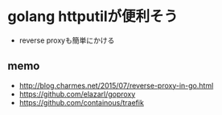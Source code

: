# golang httputilが便利そう

- reverse proxyも簡単にかける


## memo

- http://blog.charmes.net/2015/07/reverse-proxy-in-go.html
- https://github.com/elazarl/goproxy
- https://github.com/containous/traefik
